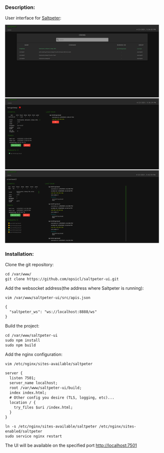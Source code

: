 ### Description:

User interface for [Saltpeter](https://github.com/syscollective/saltpeter):

<img src="screenshots/table.png" width="800" >
<img src="screenshots/run.png" width="800" >
<img src="screenshots/results.png" width="800" >

### Installation:

Clone the git repository:

```
cd /var/www/
git clone https://github.com/opsicl/saltpeter-ui.git
```

Add the websocket address(the address where Saltpeter is running):

```
vim /var/www/saltpeter-ui/src/apis.json
```

```
{
  "saltpeter_ws": "ws://localhost:8888/ws"
}
```

Build the project:

```
cd /var/www/saltpeter-ui
sudo npm install
sudo npm build

```

Add the nginx configuration:

```
vim /etc/nginx/sites-available/saltpeter
```

```
server {
  listen 7501;
  server_name localhost;
  root /var/www/saltpeter-ui/build;
  index index.html;
  # Other config you desire (TLS, logging, etc)...
  location / {
    try_files $uri /index.html;
  }
}
```

```
ln -s /etc/nginx/sites-available/saltpeter /etc/nginx/sites-enabled/saltpeter
sudo service nginx restart
```

The UI will be available on the specified port [http://localhost:7501](http://localhost:7501)
